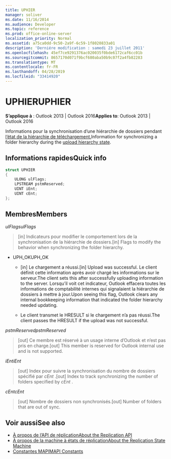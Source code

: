 ```yaml
---
title: UPHIER
manager: soliver
ms.date: 11/16/2014
ms.audience: Developer
ms.topic: reference
ms.prod: office-online-server
localization_priority: Normal
ms.assetid: a75ca0dd-9c50-2a9f-6c59-1f8020833a01
description: 'Derniére modification : samedi 23 juillet 2011'
ms.openlocfilehash: 45ef7ce9291376ac020035f0bde6172caf6cc01b
ms.sourcegitcommit: 8657170d071f9bcf680aba50b9c07f2a4fb82283
ms.translationtype: MT
ms.contentlocale: fr-FR
ms.lasthandoff: 04/28/2019
ms.locfileid: "33414920"
---
```

# <a name="uphier"></a><span data-ttu-id="58d49-103">UPHIER</span><span class="sxs-lookup"><span data-stu-id="58d49-103">UPHIER</span></span>
 
<span data-ttu-id="58d49-104">**S’applique à** : Outlook 2013 | Outlook 2016</span><span class="sxs-lookup"><span data-stu-id="58d49-104">**Applies to**: Outlook 2013 | Outlook 2016</span></span> 
  
<span data-ttu-id="58d49-105">Informations pour la synchronisation d’une hiérarchie de dossiers pendant [l’état de la hiérarchie de téléchargement.](upload-hierarchy-state.md)</span><span class="sxs-lookup"><span data-stu-id="58d49-105">Information for synchronizing a folder hierarchy during the [upload hierarchy state](upload-hierarchy-state.md).</span></span>
  
## <a name="quick-info"></a><span data-ttu-id="58d49-106">Informations rapides</span><span class="sxs-lookup"><span data-stu-id="58d49-106">Quick info</span></span>

```cpp
struct UPHIER 
{ 
    ULONG ulFlags; 
    LPSTREAM pstmReserved; 
    UINT iEnt; 
    UINT cEnt; 
};
```

## <a name="members"></a><span data-ttu-id="58d49-107">Membres</span><span class="sxs-lookup"><span data-stu-id="58d49-107">Members</span></span>

<span data-ttu-id="58d49-108">_ulFlags_</span><span class="sxs-lookup"><span data-stu-id="58d49-108">_ulFlags_</span></span>
  
> <span data-ttu-id="58d49-109">[in] Indicateurs pour modifier le comportement lors de la synchronisation de la hiérarchie de dossiers.</span><span class="sxs-lookup"><span data-stu-id="58d49-109">[in] Flags to modify the behavior when synchronizing the folder hierarchy.</span></span>
    
  - <span data-ttu-id="58d49-110">UPH_OK</span><span class="sxs-lookup"><span data-stu-id="58d49-110">UPH_OK</span></span>
    
    - <span data-ttu-id="58d49-111">[in] Le chargement a réussi.</span><span class="sxs-lookup"><span data-stu-id="58d49-111">[in] Upload was successful.</span></span> <span data-ttu-id="58d49-112">Le client définit cette information après avoir chargé les informations sur le serveur.</span><span class="sxs-lookup"><span data-stu-id="58d49-112">The client sets this after successfully uploading information to the server.</span></span> <span data-ttu-id="58d49-113">Lorsqu’il voit cet indicateur, Outlook effacera toutes les informations de comptabilité internes qui signalaient la hiérarchie de dossiers à mettre à jour.</span><span class="sxs-lookup"><span data-stu-id="58d49-113">Upon seeing this flag, Outlook clears any internal bookkeeping information that indicated the folder hierarchy needed updating.</span></span> 
    
    - <span data-ttu-id="58d49-114">Le client transmet le HRESULT si le chargement n’a pas réussi.</span><span class="sxs-lookup"><span data-stu-id="58d49-114">The client passes the HRESULT if the upload was not successful.</span></span>
    
<span data-ttu-id="58d49-115">_pstmReserved_</span><span class="sxs-lookup"><span data-stu-id="58d49-115">_pstmReserved_</span></span>
  
> <span data-ttu-id="58d49-116">[out] Ce membre est réservé à un usage interne d’Outlook et n’est pas pris en charge.</span><span class="sxs-lookup"><span data-stu-id="58d49-116">[out] This member is reserved for Outlook internal use and is not supported.</span></span>
    
<span data-ttu-id="58d49-117">_iEnt_</span><span class="sxs-lookup"><span data-stu-id="58d49-117">_iEnt_</span></span>
  
> <span data-ttu-id="58d49-118">[out] Index pour suivre la synchronisation du nombre de dossiers spécifié par  *cEnt*  .</span><span class="sxs-lookup"><span data-stu-id="58d49-118">[out] Index to track synchronizing the number of folders specified by  *cEnt*  .</span></span> 
    
<span data-ttu-id="58d49-119">_cEnt_</span><span class="sxs-lookup"><span data-stu-id="58d49-119">_cEnt_</span></span>
  
> <span data-ttu-id="58d49-120">[out] Nombre de dossiers non synchronisés.</span><span class="sxs-lookup"><span data-stu-id="58d49-120">[out] Number of folders that are out of sync.</span></span>
    
## <a name="see-also"></a><span data-ttu-id="58d49-121">Voir aussi</span><span class="sxs-lookup"><span data-stu-id="58d49-121">See also</span></span>

- [<span data-ttu-id="58d49-122">À propos de l’API de réplication</span><span class="sxs-lookup"><span data-stu-id="58d49-122">About the Replication API</span></span>](about-the-replication-api.md)
- [<span data-ttu-id="58d49-123">À propos de la machine à états de réplication</span><span class="sxs-lookup"><span data-stu-id="58d49-123">About the Replication State Machine</span></span>](about-the-replication-state-machine.md)
- [<span data-ttu-id="58d49-124">Constantes MAPI</span><span class="sxs-lookup"><span data-stu-id="58d49-124">MAPI Constants</span></span>](mapi-constants.md)

